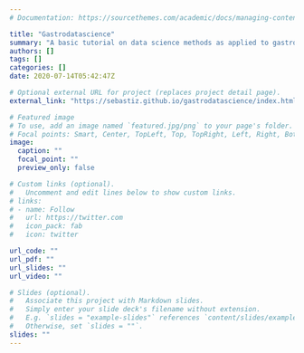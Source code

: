```yaml
---
# Documentation: https://sourcethemes.com/academic/docs/managing-content/

title: "Gastrodatascience"
summary: "A basic tutorial on data science methods as applied to gastroenterological data. This will explain the basic principles of natural language processing as applied to endoscopy and pathological text to allow information to be extracted in an automated way."
authors: []
tags: []
categories: []
date: 2020-07-14T05:42:47Z

# Optional external URL for project (replaces project detail page).
external_link: "https://sebastiz.github.io/gastrodatascience/index.html"

# Featured image
# To use, add an image named `featured.jpg/png` to your page's folder.
# Focal points: Smart, Center, TopLeft, Top, TopRight, Left, Right, BottomLeft, Bottom, BottomRight.
image:
  caption: ""
  focal_point: ""
  preview_only: false

# Custom links (optional).
#   Uncomment and edit lines below to show custom links.
# links:
# - name: Follow
#   url: https://twitter.com
#   icon_pack: fab
#   icon: twitter

url_code: ""
url_pdf: ""
url_slides: ""
url_video: ""

# Slides (optional).
#   Associate this project with Markdown slides.
#   Simply enter your slide deck's filename without extension.
#   E.g. `slides = "example-slides"` references `content/slides/example-slides.md`.
#   Otherwise, set `slides = ""`.
slides: ""
---
```

